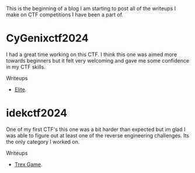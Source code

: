 This is the beginning of a blog I am starting to post all of the writeups I make on CTF competitions I have been a part of.


<h1>CyGenixctf2024</h1>  
<p>
    I had a great time working on this CTF. I think this one was aimed more towards beginners but it felt very welcoming and gave me some confidence in my CTF skills.
</p>

Writeups
<ul>
    <li>
        <a href="https://github.com/acwDevs/CTF-Writeups/blob/main/Elite-cygenix.pdf">Elite</a>.
    </li>
</ul>


<h1>idekctf2024</h1>  
<p>
    One of my first CTF's this one was a bit harder than expected but im glad I was able to figure out at least one of the reverse engineering challenges. Its the only category I worked on.
</p>  

Writeups
<ul>
    <li>
        <a href="https://github.com/acwDevs/idekCTF2024/blob/main/Trex%20game.pdf">Trex Game</a>.
    </li>
</ul>
